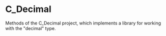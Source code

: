 # C_Decimal
Methods of the C_Decimal project, which implements a library for working with the "decimal" type.
